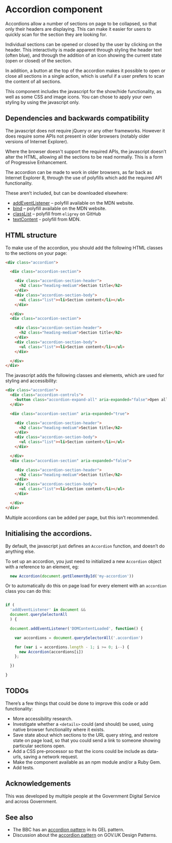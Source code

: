 # Accordion component

Accordions allow a number of sections on page to be collapsed, so that only
their headers are displaying. This can make it easier for users to quickly
scan for the section they are looking for.

Individual sections can be opened or closed by the user by clicking on the header.
This interactivity is made apparent through styling the header text (often blue),
and through the addition of an icon showing the current state (open or closed)
of the section.

In addition, a button at the top of the accordion makes it possible to open or close
all sections in a single action, which is useful if a user prefers to scan the content
of all sections.

This component includes the javascript for the show/hide functionality, as well as some
CSS and image icons. You can chose to apply your own styling by using the javascript only.

## Dependencies and backwards compatibility

The javascript does not require jQuery or any other frameworks. However it does require
some APIs not present in older browsers (notably older versions of Internet Explorer).

Where the browser doesn't support the required APIs, the javascript doesn’t alter the HTML,
allowing all the sections to be read normally. This is a form of Progressive Enhancement.

The accordion can be made to work in older browsers, as far back as Internet Explorer 8,
through the use of polyfills which add the required API functionality.

These aren’t included, but can be downloaded elsewhere:

* [addEventListener](https://developer.mozilla.org/en-US/docs/Web/API/EventTarget/addEventListener#Compatibility) – polyfill available on the MDN website.
* [bind](https://developer.mozilla.org/en-US/docs/Web/JavaScript/Reference/Global_Objects/Function/bind#Polyfill) – polyfill available on the MDN website.
* [classList](https://github.com/eligrey/classList.js/blob/master/classList.js) – polyfill from `eligrey` on GitHub
* [textContent](https://developer.mozilla.org/en/docs/Web/API/Node/textContent#Polyfill_for_IE8) - polyfill from MDN.

## HTML structure

To make use of the accordion, you should add the following HTML classes to the sections on your page:


```html
<div class="accordion">

  <div class="accordion-section">

    <div class="accordion-section-header">
      <h2 class="heading-medium">Section title</h2>
    </div>
    <div class="accordion-section-body">
      <ul class="list"><li>Section content</li></ul>
    </div>

  </div>
  <div class="accordion-section">

    <div class="accordion-section-header">
      <h2 class="heading-medium">Section title</h2>
    </div>
    <div class="accordion-section-body">
      <ul class="list"><li>Section content</li></ul>
    </div>

  </div>
</div>
```

The javascript adds the following classes and elements, which are used for styling and accessibility:

```html
<div class="accordion">
  <div class="accordion-controls">
    <button class="accordion-expand-all" aria-expanded="false">Open all</button>
  </div>

  <div class="accordion-section" aria-expanded="true">

    <div class="accordion-section-header">
      <h2 class="heading-medium">Section title</h2>
    </div>
    <div class="accordion-section-body">
      <ul class="list"><li>Section content</li></ul>
    </div>

  </div>
  <div class="accordion-section" aria-expanded="false">

    <div class="accordion-section-header">
      <h2 class="heading-medium">Section title</h2>
    </div>
    <div class="accordion-section-body">
      <ul class="list"><li>Section content</li></ul>
    </div>

  </div>
</div>
```

Multiple accordions can be added per page, but this isn’t recommended.

## Initialising the accordions.

By default, the javascript just defines an `Accordion` function, and
doesn’t do anything else.

To set up an accordion, you just need to initialized a new `Accordion`
object with a reference to an element, eg:

```javascript
  new Accordion(document.getElementById('my-accordion'))
```

Or to automatically do this on page load for every element with an `accordion`
class you can do this:

```javascript

if (
  'addEventListener' in document &&
  document.querySelectorAll
  ) {

  document.addEventListener('DOMContentLoaded', function() {

    var accordions = document.querySelectorAll('.accordion')

    for (var i = accordions.length - 1; i >= 0; i--) {
      new Accordion(accordions[i])
    };

  })

}

```


## TODOs

There’s a few things that could be done to improve this code or add functionality:

* More accessibility research.
* Investigate whether a `<details>` could (and should) be used, using native
  browser functionality where it exists.
* Save state about which sections to the URL query string, and restore state on page load,
  so that you could send a link to someone showing particular sections open.
* Add a CSS pre-processor so that the icons could be include as data-urls, saving a network request.
* Make the component available as an npm module and/or a Ruby Gem.
* Add tests.


## Acknowledgements

This was developed by multiple people at the Government Digital Service and across Government.

## See also

* The BBC has an [accordion pattern](http://www.bbc.co.uk/gel/guidelines/accordion) in its GEL pattern.
* Discussion about the [accordion pattern](https://paper.dropbox.com/doc/Accordions-4lnTjyNru2mN1XXjA1Xf3) on GOV.UK Design Patterns.
